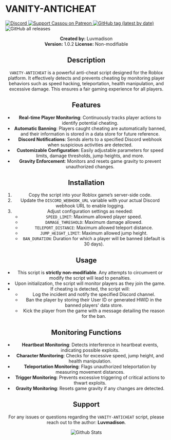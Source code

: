 # VANITY-ANTICHEAT

  <a href="https://discord.gg/madison">
    <img alt="Discord" src="https://img.shields.io/discord/550477546958094348?color=%237289da&label=DISCORD&logo=Discord&style=for-the-badge">
  </a>
  <a href="https://patreon.com/cassou">
    <img src="https://img.shields.io/endpoint.svg?url=https%3A%2F%2Fshieldsio-patreon.vercel.app%2Fapi%3Fusername%3Dpoiyomi%26type%3Dpatrons&style=for-the-badge" alt="Support Cassou on Patreon">
  </a>
  <a href="https://github.com/CassouBrxn/VANITY-ANTICHEAT/releases/latest">
    <img alt="GitHub tag (latest by date)" src="https://img.shields.io/github/v/tag/CassouBrxn/VANITY-ANTICHEAT?color=F05A7A&label=RELEASE&style=for-the-badge">
  </a>
  <img alt="GitHub all releases" src="https://img.shields.io/github/downloads/CassouBrxn/VANITY-ANTICHEAT/total?style=for-the-badge">
</div>
<br>
<div align=center>

**Created by:** Luvmadison  
**Version:** 1.0.2
**License:** Non-modifiable

## Description

`VANITY-ANTICHEAT` is a powerful anti-cheat script designed for the Roblox platform. It effectively detects and prevents cheating by monitoring player behaviors such as speed hacking, teleportation, health manipulation, and excessive damage. This ensures a fair gaming experience for all players.

## Features

- **Real-time Player Monitoring**: Continuously tracks player actions to identify potential cheating.
- **Automatic Banning**: Players caught cheating are automatically banned, and their information is stored in a data store for future reference.
- **Discord Notifications**: Sends alerts to a specified Discord webhook when suspicious activities are detected.
- **Customizable Configuration**: Easily adjustable parameters for speed limits, damage thresholds, jump heights, and more.
- **Gravity Enforcement**: Monitors and resets game gravity to prevent unauthorized changes.

## Installation

1. Copy the script into your Roblox game’s server-side code.
2. Update the `DISCORD_WEBHOOK_URL` variable with your actual Discord webhook URL to enable logging.
3. Adjust configuration settings as needed:
   - `SPEED_LIMIT`: Maximum allowed player speed.
   - `DAMAGE_THRESHOLD`: Maximum damage allowed.
   - `TELEPORT_DISTANCE`: Maximum allowed teleport distance.
   - `JUMP_HEIGHT_LIMIT`: Maximum allowed jump height.
   - `BAN_DURATION`: Duration for which a player will be banned (default is 30 days).

## Usage

- This script is **strictly non-modifiable**. Any attempts to circumvent or modify the script will lead to penalties.
- Upon initialization, the script will monitor players as they join the game.
- If cheating is detected, the script will:
  - Log the incident and notify the specified Discord channel.
  - Ban the player by storing their User ID or generated HWID in the banned players' data store.
  - Kick the player from the game with a message detailing the reason for the ban.

## Monitoring Functions

- **Heartbeat Monitoring**: Detects interference in heartbeat events, indicating possible exploits.
- **Character Monitoring**: Checks for excessive speed, jump height, and health manipulation.
- **Teleportation Monitoring**: Flags unauthorized teleportation by measuring movement distances.
- **Trigger Monitoring**: Prevents excessive triggering of critical actions to thwart exploits.
- **Gravity Monitoring**: Resets game gravity if any changes are detected.

## Support

For any issues or questions regarding the `VANITY-ANTICHEAT` script, please reach out to the author: **Luvmadison**.

<p align="center">
        <img src="https://raw.githubusercontent.com/mayhemantt/mayhemantt/Update/svg/Bottom.svg" alt="Github Stats" />
</p>


